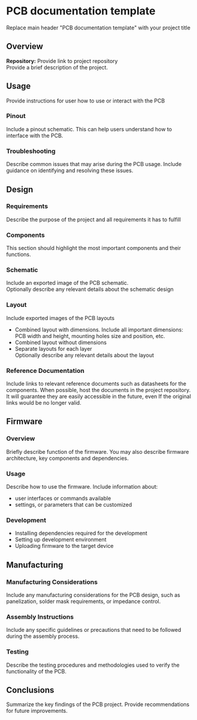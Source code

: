 # PCB documentation template
Replace main header "PCB documentation template" with your project title

## Overview
**Repository:** Provide link to project repository  
Provide a brief description of the project. 

## Usage
Provide instructions for user how to use or interact with the PCB 

### Pinout
Include a pinout schematic. This can help users understand how to interface with the PCB.

### Troubleshooting
Describe common issues that may arise during the PCB usage. Include guidance on identifying and resolving these issues.

## Design
### Requirements
Describe the purpose of the project and all requirements it has to fulfill

### Components
This section should highlight the most important components and their functions. 

### Schematic
Include an exported image of the PCB schematic.  
Optionally describe any relevant details about the schematic design

### Layout
Include exported images of the PCB layouts  
- Combined layout with dimensions. Include all important dimensions: PCB width and height, mounting holes size and position, etc.  
- Combined layout without dimensions  
- Separate layouts for each layer  
Optionally describe any relevant details about the layout

### Reference Documentation
Include links to relevant reference documents such as datasheets for the components. When possible, host the documents in the project repository. It will guarantee they are easily accessible in the future, even If the original links would be no longer valid.

## Firmware
### Overview
Briefly describe function of the firmware. You may also describe firmware architecture, key components and dependencies.

### Usage
Describe how to use the firmware. Include information about:  
- user interfaces or commands available  
- settings, or parameters that can be customized

### Development  
- Installing dependencies required for the development  
- Setting up development environment  
- Uploading firmware to the target device

## Manufacturing
### Manufacturing Considerations
Include any manufacturing considerations for the PCB design, such as panelization, solder mask requirements, or impedance control.

### Assembly Instructions
Include any specific guidelines or precautions that need to be followed during the assembly process.

### Testing
Describe the testing procedures and methodologies used to verify the functionality of the PCB. 

## Conclusions
Summarize the key findings of the PCB project. Provide recommendations for future improvements.
